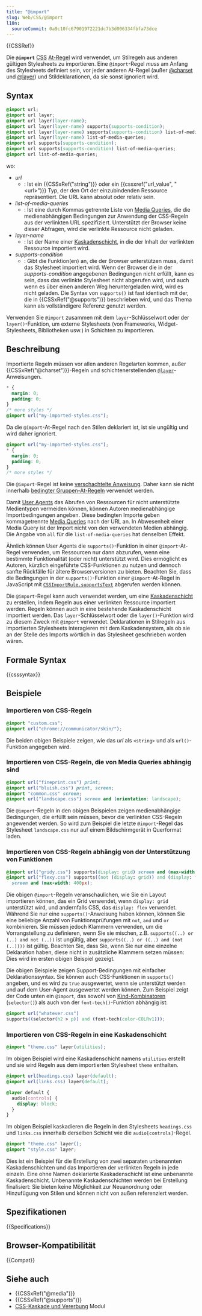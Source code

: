 ```yaml
---
title: "@import"
slug: Web/CSS/@import
l10n:
  sourceCommit: 0a9c10fc67901972221dc7b3d006334fbfa73dce
---
```


{{CSSRef}}

Die **`@import`** [CSS](/de/docs/Web/CSS) [At-Regel](/de/docs/Web/CSS/At-rule) wird verwendet, um Stilregeln aus anderen gültigen Stylesheets zu importieren. Eine `@import`-Regel _muss_ am Anfang des Stylesheets definiert sein, vor jeder anderen At-Regel (außer [@charset](/de/docs/Web/CSS/@charset) und [@layer](/de/docs/Web/CSS/@layer)) und Stildeklarationen, da sie sonst ignoriert wird.

## Syntax

```css
@import url;
@import url layer;
@import url layer(layer-name);
@import url layer(layer-name) supports(supports-condition);
@import url layer(layer-name) supports(supports-condition) list-of-media-queries;
@import url layer(layer-name) list-of-media-queries;
@import url supports(supports-condition);
@import url supports(supports-condition) list-of-media-queries;
@import url list-of-media-queries;
```

wo:

- _url_
  - : Ist ein {{CSSxRef("string")}} oder ein {{cssxref("url_value", "&lt;url&gt;")}} Typ, der den Ort der einzubindenden Ressource repräsentiert. Die URL kann absolut oder relativ sein.
- _list-of-media-queries_
  - : Ist eine durch Kommas getrennte Liste von [Media Queries](/de/docs/Web/CSS/CSS_media_queries/Using_media_queries), die die medienabhängigen Bedingungen zur Anwendung der CSS-Regeln aus der verlinkten URL spezifiziert. Unterstützt der Browser keine dieser Abfragen, wird die verlinkte Ressource nicht geladen.
- _layer-name_
  - : Ist der Name einer [Kaskadenschicht](/de/docs/Web/CSS/@layer), in die der Inhalt der verlinkten Ressource importiert wird.
- _supports-condition_
  - : Gibt die Funktion(en) an, die der Browser unterstützen muss, damit das Stylesheet importiert wird. Wenn der Browser die in der _supports-condition_ angegebenen Bedingungen nicht erfüllt, kann es sein, dass das verlinkte Stylesheet nicht abgerufen wird, und auch wenn es über einen anderen Weg heruntergeladen wird, wird es nicht geladen. Die Syntax von `supports()` ist fast identisch mit der, die in {{CSSxRef("@supports")}} beschrieben wird, und das Thema kann als vollständigere Referenz genutzt werden.

Verwenden Sie `@import` zusammen mit dem `layer`-Schlüsselwort oder der `layer()`-Funktion, um externe Stylesheets (von Frameworks, Widget-Stylesheets, Bibliotheken usw.) in Schichten zu importieren.

## Beschreibung

Importierte Regeln müssen vor allen anderen Regelarten kommen, außer {{CSSxRef("@charset")}}-Regeln und schichtenerstellenden [`@layer`](/de/docs/Web/CSS/@layer)-Anweisungen.

```css example-bad
* {
  margin: 0;
  padding: 0;
}
/* more styles */
@import url("my-imported-styles.css");
```

Da die `@import`-At-Regel nach den Stilen deklariert ist, ist sie ungültig und wird daher ignoriert.

```css example-good
@import url("my-imported-styles.css");
* {
  margin: 0;
  padding: 0;
}
/* more styles */
```

Die `@import`-Regel ist keine [verschachtelte Anweisung](/de/docs/Web/CSS/Syntax#nested_statements). Daher kann sie nicht innerhalb [bedingter Gruppen-At-Regeln](/de/docs/Web/CSS/CSS_conditional_rules#at-rules) verwendet werden.

Damit [User Agents](/de/docs/Glossary/user_agent) das Abrufen von Ressourcen für nicht unterstützte Medientypen vermeiden können, können Autoren medienabhängige Importbedingungen angeben. Diese bedingten Importe geben kommagetrennte [Media Queries](/de/docs/Web/CSS/CSS_media_queries/Using_media_queries) nach der URL an. In Abwesenheit einer Media Query ist der Import nicht von den verwendeten Medien abhängig. Die Angabe von `all` für die `list-of-media-queries` hat denselben Effekt.

Ähnlich können User Agents die `supports()`-Funktion in einer `@import`-At-Regel verwenden, um Ressourcen nur dann abzurufen, wenn eine bestimmte Funktionalität (oder nicht) unterstützt wird. Dies ermöglicht es Autoren, kürzlich eingeführte CSS-Funktionen zu nutzen und dennoch sanfte Rückfälle für ältere Browserversionen zu bieten. Beachten Sie, dass die Bedingungen in der `supports()`-Funktion einer `@import`-At-Regel in JavaScript mit [`CSSImportRule.supportsText`](/de/docs/Web/API/CSSImportRule/supportsText) abgerufen werden können.

Die `@import`-Regel kann auch verwendet werden, um eine [Kaskadenschicht](/de/docs/Web/CSS/@layer) zu erstellen, indem Regeln aus einer verlinkten Ressource importiert werden. Regeln können auch in eine bestehende Kaskadenschicht importiert werden. Das `layer`-Schlüsselwort oder die `layer()`-Funktion wird zu diesem Zweck mit `@import` verwendet. Deklarationen in Stilregeln aus importierten Stylesheets interagieren mit dem Kaskadensystem, als ob sie an der Stelle des Imports wörtlich in das Stylesheet geschrieben worden wären.

## Formale Syntax

{{csssyntax}}

## Beispiele

### Importieren von CSS-Regeln

```css
@import "custom.css";
@import url("chrome://communicator/skin/");
```

Die beiden obigen Beispiele zeigen, wie das _url_ als `<string>` und als `url()`-Funktion angegeben wird.

### Importieren von CSS-Regeln, die von Media Queries abhängig sind

```css
@import url("fineprint.css") print;
@import url("bluish.css") print, screen;
@import "common.css" screen;
@import url("landscape.css") screen and (orientation: landscape);
```

Die `@import`-Regeln in den obigen Beispielen zeigen medienabhängige Bedingungen, die erfüllt sein müssen, bevor die verlinkten CSS-Regeln angewendet werden. So wird zum Beispiel die letzte `@import`-Regel das Stylesheet `landscape.css` nur auf einem Bildschirmgerät in Querformat laden.

### Importieren von CSS-Regeln abhängig von der Unterstützung von Funktionen

```css
@import url("gridy.css") supports(display: grid) screen and (max-width: 400px);
@import url("flexy.css") supports((not (display: grid)) and (display: flex))
  screen and (max-width: 400px);
```

Die obigen `@import`-Regeln veranschaulichen, wie Sie ein Layout importieren können, das ein Grid verwendet, wenn `display: grid` unterstützt wird, und andernfalls CSS, das `display: flex` verwendet. Während Sie nur eine `supports()`-Anweisung haben können, können Sie eine beliebige Anzahl von Funktionsprüfungen mit `not`, `and` und `or` kombinieren. Sie müssen jedoch Klammern verwenden, um die Vorrangstellung zu definieren, wenn Sie sie mischen, z.B. `supports((..) or (..) and not (..))` ist ungültig, aber `supports((..) or ((..) and (not (..))))` ist gültig. Beachten Sie, dass Sie, wenn Sie nur eine einzelne Deklaration haben, diese nicht in zusätzliche Klammern setzen müssen: Dies wird im ersten obigen Beispiel gezeigt.

Die obigen Beispiele zeigen Support-Bedingungen mit einfacher Deklarationssyntax. Sie können auch CSS-Funktionen in `supports()` angeben, und es wird zu `true` ausgewertet, wenn sie unterstützt werden und auf dem User-Agent ausgewertet werden können. Zum Beispiel zeigt der Code unten ein `@import`, das sowohl von [Kind-Kombinatoren](/de/docs/Web/CSS/Child_combinator) (`selector()`) als auch von der `font-tech()`-Funktion abhängig ist:

```css
@import url("whatever.css")
supports((selector(h2 > p)) and (font-tech(color-COLRv1)));
```

### Importieren von CSS-Regeln in eine Kaskadenschicht

```css
@import "theme.css" layer(utilities);
```

Im obigen Beispiel wird eine Kaskadenschicht namens `utilities` erstellt und sie wird Regeln aus dem importierten Stylesheet `theme` enthalten.

```css
@import url(headings.css) layer(default);
@import url(links.css) layer(default);

@layer default {
  audio[controls] {
    display: block;
  }
}
```

Im obigen Beispiel kaskadieren die Regeln in den Stylesheets `headings.css` und `links.css` innerhalb derselben Schicht wie die `audio[controls]`-Regel.

```css
@import "theme.css" layer();
@import "style.css" layer;
```

Dies ist ein Beispiel für die Erstellung von zwei separaten unbenannten Kaskadenschichten und das Importieren der verlinkten Regeln in jede einzeln. Eine ohne Namen deklarierte Kaskadenschicht ist eine unbenannte Kaskadenschicht. Unbenannte Kaskadenschichten werden bei Erstellung finalisiert: Sie bieten keine Möglichkeit zur Neuanordnung oder Hinzufügung von Stilen und können nicht von außen referenziert werden.

## Spezifikationen

{{Specifications}}

## Browser-Kompatibilität

{{Compat}}

## Siehe auch

- {{CSSxRef("@media")}}
- {{CSSxRef("@supports")}}
- [CSS-Kaskade und Vererbung](/de/docs/Web/CSS/CSS_cascade) Modul
